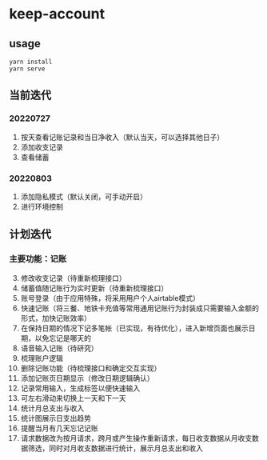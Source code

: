 # keep-account

## usage
```
yarn install
yarn serve
```
## 当前迭代
### 20220727
1. 按天查看记账记录和当日净收入（默认当天，可以选择其他日子）
2. 添加收支记录
3. 查看储蓄
### 20220803
1. 添加隐私模式（默认关闭，可手动开启）
2. 进行环境控制
## 计划迭代
### 主要功能：记账   
3. 修改收支记录（待重新梳理接口）  
4. 储蓄值随记账行为实时更新（待重新梳理接口）
5. 账号登录（由于应用特殊，将采用用户个人airtable模式）
7. 快速记账（将三餐、地铁卡充值等常用通用记账行为封装成只需要输入金额的形式，加快记账效率）
8. 在保持日期的情况下记多笔帐（已实现，有待优化），进入新增页面也展示日期，以免忘记是哪天的
9. 语音输入记账（待研究）
10. 梳理账户逻辑
11. 删除记账功能（待梳理接口和确定交互实现）
12. 添加记账页日期显示（修改日期逻辑确认）
14. 记录常用输入，生成标签以便快速输入
15. 可左右滑动来切换上一天和下一天
16. 统计月总支出与收入
17. 统计图展示日支出趋势
18. 提醒当月有几天忘记记账
19. 请求数据改为按月请求，跨月或产生操作重新请求，每日收支数据从月收支数据筛选，同时对月收支数据进行统计，展示月总支出和收入